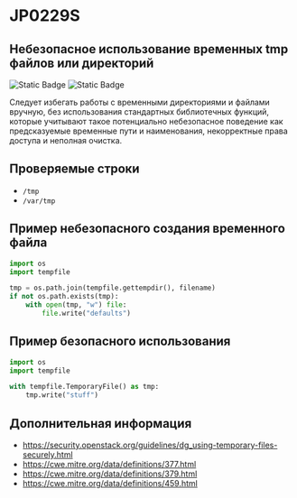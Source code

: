 # JP0229S
## Небезопасное использование временных tmp файлов или директорий

![Static Badge](https://img.shields.io/badge/%D0%A1%D1%82%D0%B5%D0%BF%D0%B5%D0%BD%D1%8C%20%D0%BA%D1%80%D0%B8%D1%82%D0%B8%D1%87%D0%BD%D0%BE%D1%81%D1%82%D0%B8-%D1%81%D1%80%D0%B5%D0%B4%D0%BD%D1%8F%D1%8F-orange?style=for-the-badge)
![Static Badge](https://img.shields.io/badge/%D0%94%D0%BE%D1%81%D1%82%D0%BE%D0%B2%D0%B5%D1%80%D0%BD%D0%BE%D1%81%D1%82%D1%8C%20%D0%BE%D0%BF%D1%80%D0%B5%D0%B4%D0%B5%D0%BB%D0%B5%D0%BD%D0%B8%D1%8F-%D1%81%D1%80%D0%B5%D0%B4%D0%BD%D1%8F%D1%8F-orange?style=for-the-badge)

<!---Нужно доработать этот плагин, так как сейчас он просто проверяет наличие ['/tmp', '/var/tmp', '/dev/shm']-->

Следует избегать работы с временными директориями и файлами вручную, без использования стандартных библиотечных функций, которые учитывают такое потенциально небезопасное поведение как предсказуемые временные пути и наименования, некорректные права доступа и неполная очистка.

## Проверяемые строки

* `/tmp`
* `/var/tmp`

## Пример небезопасного создания временного файла

```python linenums="1"
import os
import tempfile

tmp = os.path.join(tempfile.gettempdir(), filename)
if not os.path.exists(tmp):
    with open(tmp, "w") file:
        file.write("defaults")
```

## Пример безопасного использования

```python linenums="1"
import os
import tempfile

with tempfile.TemporaryFile() as tmp:
    tmp.write("stuff")
```

## Дополнительная информация

* <https://security.openstack.org/guidelines/dg_using-temporary-files-securely.html>
* <https://cwe.mitre.org/data/definitions/377.html>
* <https://cwe.mitre.org/data/definitions/379.html>
* <https://cwe.mitre.org/data/definitions/459.html>
